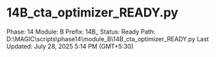 # 14B_cta_optimizer_READY.py

Phase: 14
Module: B
Prefix: 14B_
Status: Ready
Path: D:\MAGIC\scripts\phase14\module_B\14B_cta_optimizer_READY.py
Last Updated: July 28, 2025 5:14 PM (GMT+5:30)
